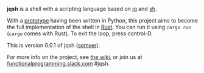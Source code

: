 **jqsh** is a shell with a scripting language based on [jq](http://stedolan.github.io/jq/) and [sh](https://en.wikipedia.org/wiki/Bourne_shell).

With a [prototype](https://github.com/jq-shell/python-jqsh) having been written in Python, this project aims to become the full implementation of the shell in [Rust](http://www.rust-lang.org/). You can run it using `cargo run` (`cargo` comes with Rust). To exit the loop, press control-D.

This is version 0.0.1 of jqsh ([semver](http://semver.org/)).

For more info on the project, see [the wiki](https://github.com/jq-shell/jqsh/wiki), or join us at [functionalprogramming.slack.com](http://fpchat.com/) #jqsh.
